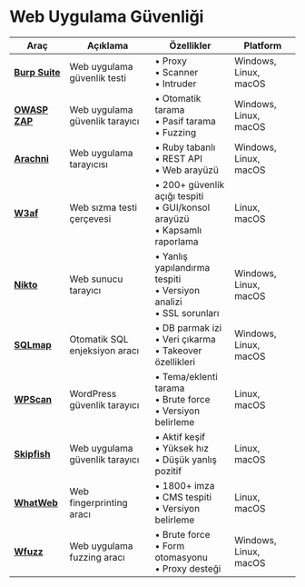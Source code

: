# Web Uygulama Güvenliği

| Araç | Açıklama | Özellikler | Platform |
|------|----------|------------|----------|
| [**Burp Suite**](https://portswigger.net/burp) | Web uygulama güvenlik testi | • Proxy<br>• Scanner<br>• Intruder | Windows, Linux, macOS |
| [**OWASP ZAP**](https://www.zaproxy.org/) | Web uygulama güvenlik tarayıcı | • Otomatik tarama<br>• Pasif tarama<br>• Fuzzing | Windows, Linux, macOS |
| [**Arachni**](https://github.com/Arachni/arachni) | Web uygulama tarayıcısı | • Ruby tabanlı<br>• REST API<br>• Web arayüzü | Windows, Linux, macOS |
| [**W3af**](https://github.com/andresriancho/w3af) | Web sızma testi çerçevesi | • 200+ güvenlik açığı tespiti<br>• GUI/konsol arayüzü<br>• Kapsamlı raporlama | Linux, macOS |
| [**Nikto**](https://github.com/sullo/nikto) | Web sunucu tarayıcı | • Yanlış yapılandırma tespiti<br>• Versiyon analizi<br>• SSL sorunları | Windows, Linux, macOS |
| [**SQLmap**](https://github.com/sqlmapproject/sqlmap) | Otomatik SQL enjeksiyon aracı | • DB parmak izi<br>• Veri çıkarma<br>• Takeover özellikleri | Windows, Linux, macOS |
| [**WPScan**](https://github.com/wpscanteam/wpscan) | WordPress güvenlik tarayıcı | • Tema/eklenti tarama<br>• Brute force<br>• Versiyon belirleme | Linux, macOS |
| [**Skipfish**](https://github.com/spinkham/skipfish) | Web uygulama güvenlik tarayıcı | • Aktif keşif<br>• Yüksek hız<br>• Düşük yanlış pozitif | Linux, macOS |
| [**WhatWeb**](https://github.com/urbanadventurer/WhatWeb) | Web fingerprinting aracı | • 1800+ imza<br>• CMS tespiti<br>• Versiyon belirleme | Linux, macOS |
| [**Wfuzz**](https://github.com/xmendez/wfuzz) | Web uygulama fuzzing aracı | • Brute force<br>• Form otomasyonu<br>• Proxy desteği | Windows, Linux, macOS |

